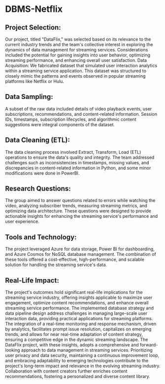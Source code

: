 # DBMS-Netflix

## Project Selection: 
Our project, titled "DataFlix," was selected based on its relevance to the current industry trends and the team's collective interest in exploring the dynamics of data management for streaming services. Considerations included the potential for gaining insights into user behavior, optimizing streaming performance, and enhancing overall user satisfaction.
Data Acquisition: We fabricated dataset that simulated user interaction analytics within a streaming service application. This dataset was structured to closely mimic the patterns and events observed in popular streaming platforms like Netflix or Hulu.

## Data Sampling: 
A subset of the raw data included details of video playback events, user subscriptions, recommendations, and content-related information. Session IDs, timestamps, subscription lifecycles, and algorithmic content suggestions were integral components of the dataset.


## Data Cleaning (ETL): 
The data cleaning process involved Extract, Transform, Load (ETL) operations to ensure the data's quality and integrity. The team addressed challenges such as inconsistencies in timestamps, missing values, and discrepancies in content-related information in Python, and some minor modifications were done in PowerBI.


## Research Questions: 
The group aimed to answer questions related to errors while watching the video, analyzing subscriber trends, measuring streaming metrics, and optimizing data architecture. These questions were designed to provide actionable insights for enhancing the streaming service's performance and user experience.


## Tools and Technology:
The project leveraged Azure for data storage, Power BI for dashboarding, and Azure Cosmos for NoSQL database management. The combination of these tools offered a cost-effective, high-performance, and scalable solution for handling the streaming service's data.


## Real-Life Impact: 
The project's outcomes hold significant real-life implications for the streaming service industry, offering insights applicable to maximize user engagement, optimize content recommendations, and enhance overall streaming service performance. The implemented database strategy and data pipeline design address challenges in managing large-scale user interaction data, providing practical applications for streaming platforms. The integration of a real-time monitoring and response mechanism, driven by analytics, facilitates prompt issue resolution, capitalizes on emerging trends, and allows for near real-time adaptation of content strategy, ensuring a competitive edge in the dynamic streaming landscape. The DataFlix project, with these insights, adopts a comprehensive and forward-looking approach to data management in streaming services. Prioritizing user privacy and data security, maintaining a continuous improvement loop, and embracing adaptability to emerging technologies contribute to the project's long-term impact and relevance in the evolving streaming industry. Collaboration with content creators further enriches content recommendations, fostering a personalized and diverse content library.
